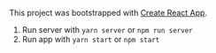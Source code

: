 This project was bootstrapped with [Create React App](https://github.com/facebook/create-react-app).

1) Run server with `yarn server` or `npm run server`
2) Run app with `yarn start` or `npm start`
